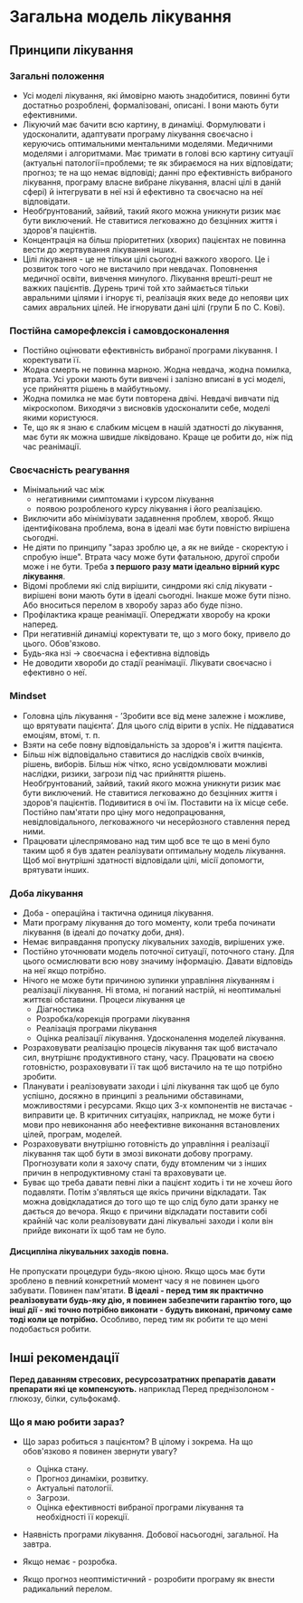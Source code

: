 # Загальна модель лікування
##  Принципи лікування

### Загальні положення

* Усі моделі лікування, які ймовірно мають знадобитися, повинні бути достатньо розроблені, формалізовані, описані. І вони мають бути ефективними.
* Лікуючий має бачити всю картину, в динаміці. Формулювати і удосконалити, адаптувати програму лікування своєчасно і керуючись оптимальними ментальними моделями. Медичними моделями і алгоритмами. Має тримати в голові всю картину ситуації (актуальні патології=проблеми; те як збираємося на них відповідати; прогноз; те на що немає відповіді; данні про ефективність вибраного лікування, програму власне вибране лікування, власні цілі в даній сфері) й інтегрувати в неї нзі й ефективно та своєчасно на неї відповідати.
* Необґрунтований, зайвий, такий якого можна уникнути ризик має бути виключений. Не ставитися легковажно до безцінних життя і здоров'я пацієнтів.
* Концентрація на більш пріоритетних (хворих) пацієнтах не повинна вести до жертвування лікування інших.
* Цілі лікування - це не тільки цілі сьогодні важкого хворого. Це і розвиток того чого не вистачило при невдачах. Поповнення медичної освіти, вивчення минулого. Лікування врешті-решт не важких пацієнтів. Дурень тричі той хто займається тільки авральними цілями і ігнорує ті, реалізація яких веде до непояви цих самих авральних цілей. Не ігнорувати дані цілі (групи Б по С. Кові).

### Постійна саморефлексія і самовдосконалення

* Постійно оцінювати ефективність вибраної програми лікування. І коректувати її.
* Жодна смерть не повинна марною. Жодна невдача, жодна помилка, втрата. Усі уроки мають бути вивчені і залізно вписані в усі моделі, усе прийняття рішень в майбутньому.
* Жодна помилка не має бути повторена двічі. Невдачі вивчати під мікроскопом. Виходячи з висновків удосконалити себе, моделі якими користуюся.
* Те, що як я знаю є слабким місцем в нашій здатності до лікування, має бути як можна швидше ліквідовано. Краще це робити до, ніж під час реанімації.

### Своєчасність реагування

* Мінімальний час між 
  * негативними симптомами і курсом лікування
  * появою розробленого курсу лікування і його реалізацією.
* Виключити або мінімізувати задавнення проблем, хвороб. Якщо ідентифікована проблема, вона в ідеалі має бути повністю  вирішена сьогодні.
* Не діяти по принципу "зараз зроблю це, а як не вийде - скоректую і спробую інше". Втрата часу може бути фатальною, другої спроби може і не бути. Треба **з першого разу мати ідеально вірний курс лікування**.
* Відомі проблеми які слід вирішити, синдроми які слід лікувати - вирішені вони мають бути в ідеалі сьогодні. Інакше може бути пізно. Або вноситься перелом в хворобу зараз або буде пізно.
* Профілактика краще реанімації. Опереджати хворобу на кроки наперед.
* При негативній динаміці коректувати те, що з мого боку, привело до цього. Обов'язково.
* Будь-яка нзі -> своєчасна і ефективна відповідь
* Не доводити хвороби до стадії реанімації. Лікувати своєчасно і ефективно о неї.

### Mindset

* Головна ціль лікування - ʼЗробити все від мене залежне і можливе, що врятувати пацієнтаʼ. Для цього слід вірити в успіх. Не піддаватися емоціям, втомі, т. п.
* Взяти на себе повну відповідальність за здоров'я і життя пацієнта.
* Більш ніж відповідально ставитися до наслідків своїх вчинків, рішень, виборів. Більш ніж чітко, ясно усвідомлювати можливі наслідки, ризики, загрози під час прийняття рішень. Необґрунтований, зайвий, такий якого можна уникнути ризик має бути виключений. Не ставитися легковажно до безцінних життя і здоров'я пацієнтів. Подивитися в очі їм. Поставити на їх місце себе. Постійно пам'ятати про ціну мого недопрацювання, невідповідального, легковажного чи несерйозного ставлення перед ними.
* Працювати цілеспрямовано над тим щоб все те що в мені було таким щоб я був здатен реалізувати оптимальну модель лікування. Щоб мої внутрішні здатності відповідали цілі, місії допомогти, врятувати інших.

### Доба лікування

* Доба - операційна і тактична одиниця лікування.
* Мати програму лікування до того моменту, коли треба починати лікування (в ідеалі до початку доби, дня).
* Немає виправдання пропуску лікувальних заходів, вирішених уже.
* Постійно уточнювати модель поточної ситуації, поточного стану. Для цього осмислювати всю нову значиму інформацію. Давати відповідь на неї якщо потрібно.
* Нічого не може бути причиною зупинки управління лікуванням і реалізації лікування. Ні втома, ні поганий настрій, ні неоптимальні життєві обставини. Процеси лікування це
  * Діагностика 
  * Розробка/корекція програми лікування
  * Реалізація програми лікування
  * Оцінка реалізації лікування. Удосконалення моделей лікування.
* Розраховувати реалізацію процесів лікування так щоб вистачало сил, внутрішнє продуктивного стану, часу. Працювати на своєю готовністю, розраховувати її так щоб вистачило на те що потрібно зробити.
* Планувати і реалізовувати заходи і цілі лікування так щоб це було успішно, досяжно в принципі з реальними обставинами, можливостями і ресурсами. Якщо цих 3-х компонентів не вистачає - виправити це. В критичних ситуаціях, наприклад, не може бути і мови про невиконання або неефективне виконання встановлених цілей, програм, моделей.
* Розраховувати внутрішню готовність до управління і реалізації лікування так щоб бути в змозі виконати добову програму. Прогнозувати коли я захочу спати, буду втомленим чи з інших причин в непродуктивному стані та враховувати це.
* Буває що треба давати певні ліки а пацієнт ходить і ти не хочеш його подавляти. Потім з'являться ще якісь причини відкладати. Так можна довідкладатися до того що те що слід було дати зранку не дається до вечора. Якщо є причини відкладати поставити собі крайній час коли реалізовувати дані лікувальні заходи і коли він прийде виконати їх щоб там не було.

#### Дисципліна лікувальних заходів повна. 

Не пропускати процедури будь-якою ціною.
Якщо щось має бути зроблено в певний конкретний момент часу я не повинен цього забувати. Повинен пам'ятати. **В ідеалі - перед тим як практично реалізовувати будь-яку дію, я повинен забезпечити гарантію того, що інші дії - які точно потрібно виконати - будуть виконані, причому саме тоді коли це потрібно.** Особливо, перед тим як робити те що мені подобається робити.

## Інші рекомендації
**Перед даванням стресових, ресурсозатратних препаратів давати препарати які це компенсують.**
наприклад
Перед преднізолоном - глюкозу, білки, сульфокамф.

### Що я маю робити зараз?

* Що зараз робиться з пацієнтом? В цілому і зокрема. На що обов'язково я повинен звернути увагу? 
  * Оцінка стану. 
  * Прогноз динаміки, розвитку. 
  * Актуальні патології. 
  * Загрози. 
  * Оцінка ефективності вибраної програми лікування та необхідності її корекції.

* Наявність програми лікування. Добової насьогодні, загальної. На завтра.
* Якщо немає - розробка.
* Якщо прогноз неоптимістичний - розробити програму як внести  радикальний перелом.
